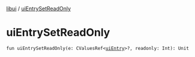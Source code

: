 [libui](README.md) / [uiEntrySetReadOnly](ui-entry-set-read-only.md)

# uiEntrySetReadOnly

`fun uiEntrySetReadOnly(e: CValuesRef<`[`uiEntry`](ui-entry.md)`>?, readonly: Int): Unit`
